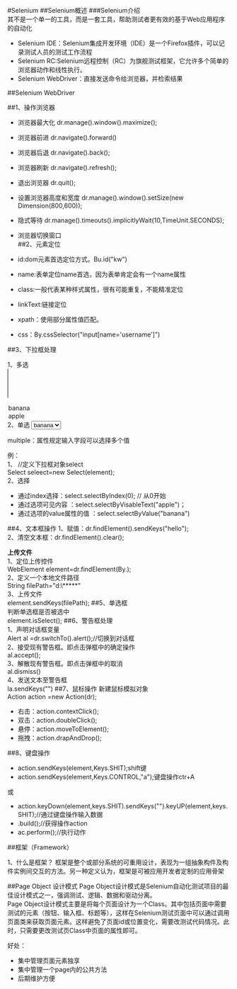 #Selenium
##Selenium概述
###Selenium介绍  
其不是一个单一的工具，而是一套工具，帮助测试者更有效的基于Web应用程序的自动化

* Selenium IDE：Selenium集成开发环境（IDE）是一个Firefox插件，可以记录测试人员的测试工作流程
* Selenium RC:Selenium远程控制（RC）为旗舰测试框架，它允许多个简单的浏览器动作和线性执行。
* Selenium WebDriver：直接发送命令给浏览器，并检索结果

##Selenium WebDriver

##1、操作浏览器
* 浏览器最大化  dr.manage().window().maximize();
* 浏览器前进   dr.navigate().forward()  
* 浏览器后退  dr.navigate().back();  
* 浏览器刷新  dr.navigate().refresh();
* 退出浏览器   dr.quit();
* 设置浏览器高度和宽度  dr.manage().window().setSize(new Dimension(800,600));
* 隐式等待  dr.manage().timeouts().implicitlyWait(10,TimeUnit.SECONDS);
* 浏览器切换窗口   
##2、元素定位

* id:dom元素首选定位方式。Bu.id("kw")
* name:表单定位name首选，因为表单肯定会有一个name属性
* class:一般代表某种样式属性，很有可能重复，不能精准定位
* linkText:链接定位
* xpath：使用部分属性值匹配。
* css：By.cssSelector("input[name='username']")

##3、下拉框处理 
  
1、多选   
<select id="fruits"  multiple="multiple">  
<option value="banana" >banana</option>  
<option value="apple">apple</option>  
</select>    
2、单选  
<select id="fruits" >  
<option value="banana" >banana</option>  
<option value="apple">apple</option>  
</select>  
  
multiple：属性规定输入字段可以选择多个值

例：  
1、 //定义下拉框对象select  
Select seleect=new Select(element);   
2、选择

* 通过index选择：select.selectByIndex(0); // 从0开始   
* 通过选项可见内容 ：select.selectByVisableText("apple")；  
* 通过选项的value属性的值 ：select.selectByValue("banana")  


##4、文本框操作
1、赋值：dr.findElement().sendKeys("hello");  
2、清空文本框：dr.findElement().clear();

**上传文件**  
1、定位上传控件  
WebElement element=dr.findElement(By.);  
2、定义一个本地文件路径  
String filePath="d:\\*****"  
3、上传文件  
element.sendKeys(filePath);
##5、单选框  
判断单选框是否被选中  
element.isSelect();
##6、警告框处理  
1、声明对话框变量  
Alert al =dr.switchTo().alert();//切换到对话框  
2、接受现有警告框。即点击弹框中的确定操作  
al.accept();  
3、解散现有警告框。即点击弹框中的取消  
al.dismiss()  
4、发送文本至警告框  
la.sendKeys("")
##7、鼠标操作
新建鼠标模拟对象  
Action action =new Action(dr);

* 右击：action.contextClick();
* 双击：action.doubleClick();
* 悬停：action.moveToElement();
* 拖拽：action.drapAndDrop();

##8、键盘操作

* action.sendKeys(element,Keys.SHIT);shift键
* action.sendKeys(element,Keys.CONTROL,"a");键盘操作ctr+A

或

* action.keyDown(element,keys.SHIT).sendKeys("").keyUP(element,keys.SHIT);//通过键盘操作输入数据
* .build();//获得操作action
* ac.perform();//执行动作

##框架（Framework）

1、什么是框架？
框架是整个或部分系统的可重用设计，表现为一组抽象构件及构件实例间交互的方法。另一种定义认为，框架是可被应用开发者定制的应用骨架

##Page Object 设计模式
Page Object设计模式是Selenium自动化测试项目的最佳设计模式之一，强调测试、逻辑、数据和驱动分离。  
Page Object设计模式主要是将每个页面设计为一个Class。其中包括页面中需要测试的元素（按钮、输入框、标题等），这样在Selenium测试页面中可以通过调用页面类来获取页面元素。这样避免了页面id或位置变化，需要改测试代码情况。此时，只需要更改测试页Class中页面的属性即可。

好处：  

* 集中管理页面元素独享
* 集中管理一个page内的公共方法
* 后期维护方便